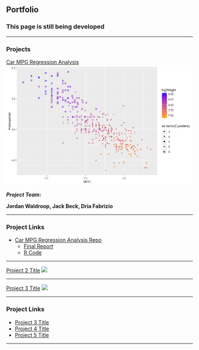 ## Portfolio

### This page is still being developed

---

### Projects  

[Car MPG Regression Analysis](https://github.com/indyscout97/carMPGregregression.git/)
<img src="images/All_The_Logs_Scatter.png?raw=true"/>

*__Project Team:__*

__Jordan Waldroop, Jack Beck, Dria Fabrizio__

---
### Project Links

- [Car MPG Regression Analysis Repo](https://github.com/indyscout97/carMPGregregression.git/)
  - [Final Report](https://github.com/indyscout97/carMPGregregression/blob/main/MSBC%205030%20Final%20Report.pdf/)
  - [R Code](https://github.com/indyscout97/carMPGregregression/blob/main/Final%20Project%20-%20Team%206.R)

---
[Project 2 Title](/pdf/sample_presentation.pdf)
<img src="images/dummy_thumbnail.jpg?raw=true"/>

---
[Project 3 Title](http://example.com/)
<img src="images/dummy_thumbnail.jpg?raw=true"/>

---

### Project Links

- [Project 3 Title](http://example.com/)
- [Project 4 Title](http://example.com/)
- [Project 5 Title](http://example.com/)

---
